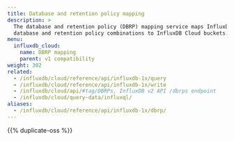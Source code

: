 ```yaml
---
title: Database and retention policy mapping
description: >
  The database and retention policy (DBRP) mapping service maps InfluxDB 1.x
  database and retention policy combinations to InfluxDB Cloud buckets.
menu:
  influxdb_cloud:
    name: DBRP mapping
    parent: v1 compatibility
weight: 302
related:
  - /influxdb/cloud/reference/api/influxdb-1x/query
  - /influxdb/cloud/reference/api/influxdb-1x/write
  - /influxdb/cloud/api/#tag/DBRPs, InfluxDB v2 API /dbrps endpoint
  - /influxdb/cloud/query-data/influxql/
aliases:
  - /influxdb/cloud/reference/api/influxdb-1x/dbrp/
---
```


{{% duplicate-oss %}}
